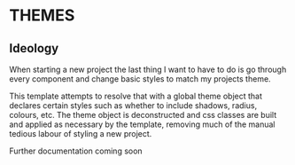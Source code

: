 # THEMES

## Ideology
When starting a new project the last thing I want to have to do is go through every component and change basic styles to match my projects theme.

This template attempts to resolve that with a global theme object that declares certain styles such as whether to include shadows, radius, colours, etc. The theme object is deconstructed and css classes are built and applied as necessary by the template, removing much of the manual tedious labour of styling a new project.

Further documentation coming soon